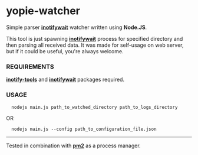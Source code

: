 # yopie-watcher
Simple parser **[inotifywait](https://linux.die.net/man/1/inotifywait)** watcher written using **Node.JS**.

This tool is just spawning **[inotifywait](https://linux.die.net/man/1/inotifywait)** process for specified directory and then parsing all received data. It was made for self-usage on web server, but if it could be useful, you're always welcome.

### REQUIREMENTS

**[inotify-tools](https://github.com/rvoicilas/inotify-tools/wiki)** and **[inotifywait](https://linux.die.net/man/1/inotifywait)** packages required.

### USAGE
```shell
  nodejs main.js path_to_watched_directory path_to_logs_directory
```
  OR
```shell
  nodejs main.js --config path_to_configuration_file.json
```
___
Tested in combination with **[pm2](https://github.com/Unitech/pm2)** as a process manager.
